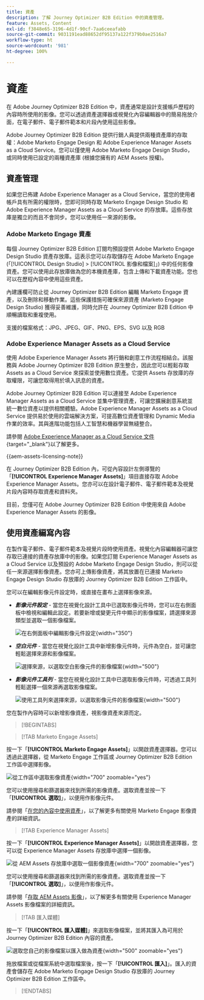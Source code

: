 ```yaml
---
title: 資產
description: 了解 Journey Optimizer B2B Edition 中的資產管理。
feature: Assets, Content
exl-id: f3848e65-3196-4d1f-90cf-7aa6ceeafabb
source-git-commit: 9031191ead88652df95137a122f379b0ae2516a7
workflow-type: ht
source-wordcount: '981'
ht-degree: 100%

---
```


# 資產

在 Adobe Journey Optimizer B2B Edition 中，資產通常是設計支援帳戶歷程的內容時所使用的影像。您可以透過資產選擇器或視覺化內容編輯器中的簡易拖放介面，在電子郵件、電子郵件範本和片段內使用這些影像。

Adobe Journey Optimizer B2B Edition 提供行銷人員提供兩種資產庫的存取權：Adobe Marketo Engage Design 和 Adobe Experience Manager Assets as a Cloud Service。您可以僅使用 Adobe Marketo Engage Design Studio，或同時使用已設定的兩種資產庫 (根據您擁有的 AEM Assets 授權)。

## 資產管理

如果您已佈建 Adobe Experience Manager as a Cloud Service，當您的使用者帳戶具有所需的權限時，您即可同時存取 Marketo Engage Design Studio 和 Adobe Experience Manager Assets as a Cloud Service 的存放庫。這些存放庫是獨立的而且不會同步。您可以使用任一來源的影像。

### Adobe Marketo Engage 資產

每個 Journey Optimizer B2B Edition 訂閱均預設提供 Adobe Marketo Engage Design Studio 資產存放庫。這表示您可以存取儲存在 Adobe Marketo Engage (「[!UICONTROL Design Studio] > [!UICONTROL 影像和檔案]」) 中的任何影像資產。您可以使用此存放庫做為您的本機資產庫，包含上傳和下載資產功能。您也可以在歷程內容中使用這些資產。

內建護欄可防止從 Journey Optimizer B2B Edition 編輯 Marketo Engage 資產，以及刪除和移動作業。這些保護措施可確保來源資產 (Marketo Engage Design Studio) 獲得妥善維護，同時允許在 Journey Optimizer B2B Edition 中順暢讀取和重複使用。

支援的檔案格式：JPG、JPEG、GIF、PNG、EPS、SVG 以及 RGB

### Adobe Experience Manager Assets as a Cloud Service

使用 Adobe Experience Manager Assets 將行銷和創意工作流程相結合。該服務與 Adobe Journey Optimizer B2B Edition 原生整合，因此您可以輕鬆存取 Assets as a Cloud Service 來探索並使用數位資產。它提供 Assets 存放庫的存取權限，可讓您取得用於填入訊息的資產。

Adobe Journey Optimizer B2B Edition 可以連接至 Adobe Experience Manager Assets as a Cloud Service 並集中管理資產，可讓您擴展創意系統並統一數位資產以提供相關體驗。Adobe Experience Manager Assets as a Cloud Service 提供易於使用的雲端解決方案，可提高數位資產管理和 Dynamic Media 作業的效率。其與進階功能包括人工智慧和機器學習無縫整合。

請參閱 [Adobe Experience Manager as a Cloud Service 文件](https://experienceleague.adobe.com/zh-hant/docs/experience-manager-cloud-service/content/assets/overview){target="_blank"}以了解更多。

{{aem-assets-licensing-note}}

在 Journey Optimizer B2B Edition 內，可從內容設計左側導覽的「**[!UICONTROL Experience Manager Assets]**」項目直接存取 Adobe Experience Manager Assets。您亦可以在設計電子郵件、電子郵件範本及視覺片段內容時存取資產和資料夾。

目前，您僅可在 Adobe Journey Optimizer B2B Edition 中使用來自 Adobe Experience Manager Assets 的影像。

## 使用資產編寫內容

在製作電子郵件、電子郵件範本及視覺片段時使用資產。視覺化內容編輯器可讓您存取已連接的資產存放庫中的影像。如果您訂閱 Experience Manager Assets as a Cloud Service 以及預設的 Adobe Marketo Engage Design Studio，則可以從任一來源選擇影像資產。您亦可上傳影像資產，將其放置在已連接 Marketo Engage Design Studio 存放庫的 Journey Optimizer B2B Edition 工作區中。

您可以在編輯影像元件設定時，或直接在畫布上選擇影像來源。

* **_影像元件設定_** - 當您在視覺化設計工具中已選取影像元件時，您可以在右側面板中檢視和編輯此設定。若要新增或變更元件中顯示的影像檔案，請選擇來源類型並選取一個影像檔案。

  ![在右側面板中編輯影像元件設定](./assets/content-assets-image-settings.png){width="350"}

* **_空白元件_** - 當您在視覺化設計工具中新增影像元件時，元件為空白，並可讓您輕鬆選擇來源和影像檔案。

  ![選擇來源，以選取空白影像元件的影像檔案](./assets/content-assets-image-component-empty.png){width="500"}

* **_影像元件工具列_** - 當您在視覺化設計工具中已選取影像元件時，可透過工具列輕鬆選擇一個來源再選取影像檔案。

  ![使用工具列來選擇來源，以選取影像元件的影像檔案](./assets/content-assets-image-toolbar-settings.png){width="500"}

您在製作內容時可以新增影像資產，視影像資產來源而定。

>[!BEGINTABS]

>[!TAB Marketo Engage Assets]

按一下「**[!UICONTROL Marketo Engage Assets]**」以開啟資產選擇器。您可以透過此選擇器，從 Marketo Engage 工作區或 Journey Optimizer B2B Edition 工作區中選擇影像。

![從工作區中選取影像資產](./assets/content-assets-image-me-selected.png){width="700" zoomable="yes"}

您可以使用搜尋和篩選器來找到所需的影像資產。選取資產並按一下「**[!UICONTROL 選取]**」，以便用作影像元件。

請參閱「[在您的內容中使用資產](./marketo-engage-design-studio.md#use-assets-in-your-content)」，以了解更多有關使用 Marketo Engage 影像資產的詳細資訊。

>[!TAB Experience Manager Assets]

按一下「**[!UICONTROL Experience Manager Assets]**」以開啟資產選擇器，您可以從 Experience Manager Assets 存放庫中選擇一個影像。

![從 AEM Assets 存放庫中選取一個影像資產](./assets/content-assets-image-aem-selected.png){width="700" zoomable="yes"}

您可以使用搜尋和篩選器來找到所需的影像資產。選取資產並按一下「**[!UICONTROL 選取]**」，以便用作影像元件。

請參閱「[存取 AEM Assets 影像](./aem-assets.md#access-aem-assets-images)」，以了解更多有關使用 Experience Manager Assets 影像檔案的詳細資訊。

>[!TAB 匯入媒體]

按一下「**[!UICONTROL 匯入媒體]**」來選取影像檔案，並將其匯入為可用於 Journey Optimizer B2B Edition 內容的資產。

![選取您自己的影像檔案以匯入做為資產](./assets/content-assets-image-import-file-selected.png){width="500" zoomable="yes"}

拖放檔案或從檔案系統中選取檔案後，按一下「**[!UICONTROL 匯入]**」。匯入的資產會儲存在 Adobe Marketo Engage Design Studio 存放庫的 Journey Optimizer B2B Edition 工作區中。

>[!ENDTABS]
